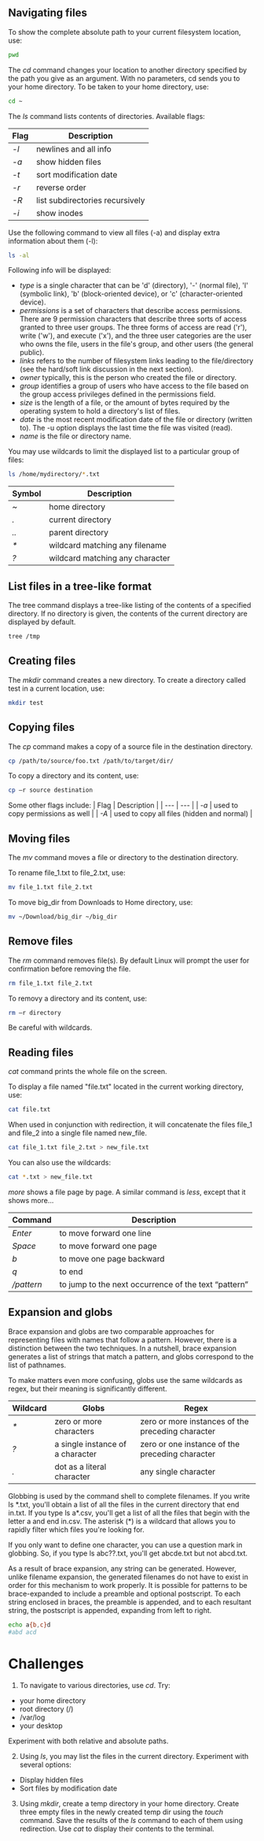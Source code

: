 <h2>Navigating files</h2>

To show the complete absolute path to your current filesystem location, use:

```bash
pwd
```

The <i>cd</i> command changes your location to another directory specified by the path you give as an argument. With no parameters, cd sends you to your home directory. To be taken to your home directory, use:

```bash
cd ~
```

The <i>ls</i> command lists contents of directories. Available flags:

| Flag | Description |
| --- | --- |
| <i>-l</i> | newlines and all info |
| <i>-a</i> | show hidden files |
| <i>-t</i> | sort modification date |
| <i>-r</i> | reverse order |
| <i>-R</i> |  list subdirectories recursively |
| <i>-i</i> | show inodes |

Use the following command to view all files (-a) and display extra information about them (-l):

```bash
ls -al
```

Following info will be displayed:

- <i>type</i> is a single character that can be 'd' (directory), '-' (normal file), 'l' (symbolic link), 'b' (block-oriented device), or 'c' (character-oriented device).
- <i>permissions</i> is a set of characters that describe access permissions. There are 9 permission characters that describe three sorts of access granted to three user groups. The three forms of access are read ('r'), write ('w'), and execute ('x'), and the three user categories are the user who owns the file, users in the file's group, and other users (the general public).
- <i>links</i> refers to the number of filesystem links leading to the file/directory (see the hard/soft link discussion in the next section).
- <i>owner</i> typically, this is the person who created the file or directory.
- <i>group</i> identifies a group of users who have access to the file based on the group access privileges defined in the permissions field.
- <i>size</i> is the length of a file, or the amount of bytes required by the operating system to hold a directory's list of files.
- <i>date</i> is the most recent modification date of the file or directory (written to). The -u option displays the last time the file was visited (read).
- <i>name</i> is the file or directory name.

You may use wildcards to limit the displayed list to a particular group of files:

```bash
ls /home/mydirectory/*.txt
```

| Symbol | Description |
| --- | --- |
| <i>~</i> | home directory |
| <i>.</i> | current directory |
| <i>..</i> | parent directory |
| <i>*</i> | wildcard matching any filename |
| <i>?</i> | wildcard matching any character |

<h2>List files in a tree-like format</h2>
The tree command displays a tree-like listing of the contents of a specified directory. If no directory is given, the contents of the current directory are displayed by default.

```bash
tree /tmp
```

<h2>Creating files</h2>

The <i>mkdir</i> command creates a new directory. To create a directory called test in a current location, use:

```bash
mkdir test
```

<h2>Copying files</h2>

The <i>cp</i> command makes a copy of a source file in the destination directory.

```bash
cp /path/to/source/foo.txt /path/to/target/dir/
```

To copy a directory and its content, use:

```bash
cp –r source destination
```

Some other flags include:
| Flag | Description |
| --- | --- |
| <i>-a</i> | used to copy permissions as well |
| <i>-A</i> | used to copy all files (hidden and normal) |

<h2>Moving files</h2>

The <i>mv</i> command moves a file or directory to the destination directory. 

To rename file_1.txt to file_2.txt, use:

```bash
mv file_1.txt file_2.txt
```

To move big_dir from Downloads to Home directory, use:

```bash
mv ~/Download/big_dir ~/big_dir
```

<h2>Remove files</h2>

The <i>rm</i> command removes file(s). By default Linux will prompt the user for confirmation before removing the file.

```bash
rm file_1.txt file_2.txt
```

To removy a directory and its content, use:

```bash
rm –r directory
```

Be careful with wildcards.

<h2>Reading files</h2>

<i>cat</i> command prints the whole file on the screen. 

To display a file named "file.txt" located in the current working directory, use:

```bash
cat file.txt
```

When used in conjunction with redirection, it will concatenate the files file_1 and file_2 into a single file named new_file.

```bash
cat file_1.txt file_2.txt > new_file.txt
```

You can also use the wildcards:

```bash
cat *.txt > new_file.txt
```

<i>more</i> shows a file page by page. A similar command is <i>less</i>, except that it shows more...

| Command | Description |
| --- | --- |
| <i>Enter</i> | to move forward one line |
| <i>Space</i> | to move forward one page |
| <i>b</i> | to move one page backward |
| <i>q</i> | to end |
| <i>/pattern</i> | to jump to the next occurrence of the text “pattern” |

<h2>Expansion and globs</h2>
Brace expansion and globs are two comparable approaches for representing files with names that follow a pattern.
However, there is a distinction between the two techniques.
In a nutshell, brace expansion generates a list of strings that match a pattern, and globs correspond to the list of pathnames.

To make matters even more confusing, globs use the same wildcards as regex, but their meaning is significantly different. 

| Wildcard | Globs | Regex |
| --- | --- | --- |
| <i>*</i> | zero or more characters | zero or more instances of the preceding character |
| <i>?</i> | a single instance of a character | zero or one instance of the preceding character |
| <i>.</i> | dot as a literal character  | any single character |

Globbing is used by the command shell to complete filenames. If you write ls \*.txt, you'll obtain a list of all the files in the current directory that end in.txt. If you type ls a*.csv, you'll get a list of all the files that begin with the letter a and end in.csv. The asterisk (\*) is a wildcard that allows you to rapidly filter which files you're looking for.

If you only want to define one character, you can use a question mark in globbing. So, if you type ls abc??.txt, you'll get abcde.txt but not abcd.txt.

As a result of brace expansion, any string can be generated. However, unlike filename expansion, the generated filenames do not have to exist in order for this mechanism to work properly. It is possible for patterns to be brace-expanded to include a preamble and optional postscript. To each string enclosed in braces, the preamble is appended, and to each resultant string, the postscript is appended, expanding from left to right. 

```bash
echo a{b,c}d
#abd acd
```

<h1>Challenges</h1>

1. To navigate to various directories, use <i>cd</i>. Try: 
  - your home directory 
  - root directory (/)
  - /var/log 
  - your desktop
  
  Experiment with both relative and absolute paths. 
 
2. Using <i>ls</i>, you may list the files in the current directory. Experiment with several options:
  - Display hidden files
  - Sort files by modification date 

3. Using <i>mkdir</i>, create a temp directory in your home directory. Create three empty files in the newly created temp dir using the <i>touch</i> command. Save the results of the <i>ls</i> command to each of them using redirection. Use <i>cat</i> to display their contents to the terminal. 
